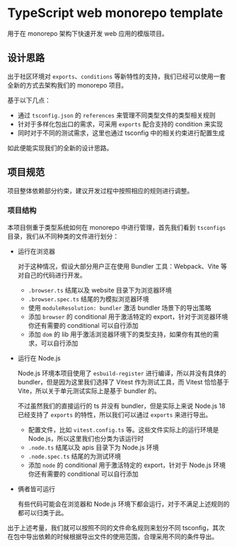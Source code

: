 # TypeScript web monorepo template

用于在 monorepo 架构下快速开发 web 应用的模版项目。

## 设计思路

出于社区环境对 `exports`、`conditions` 等新特性的支持，我们已经可以使用一套全新的方式去架构我们的 monorepo 项目。

基于以下几点：

- 通过 `tsconfig.json` 的 `references` 来管理不同类型文件的类型相关规则
- 针对于多样化包出口的需求，可采用 `exports` 配合支持的 condition 来实现
- 同时对于不同的测试需求，这里也通过 tsconfig 中的相关约束进行配置生成

如此便能实现我们的全新的设计思路。

## 项目规范

项目整体依赖部分约束，建议开发过程中按照相应的规则进行调整。

### 项目结构

本项目侧重于类型系统如何在 monorepo 中进行管理，首先我们看到 `tsconfigs` 目录，我们从不同种类的文件进行划分：

- 运行在浏览器

  对于这种情况，假设大部分用户正在使用 Bundler 工具：Webpack、Vite 等对自己的代码进行开发。

  - `.browser.ts` 结尾以及 website 目录下为浏览器环境
  - `.browser.spec.ts` 结尾的为模拟浏览器环境
  - 使用 `moduleResolution: bundler` 激活 bundler 场景下的导出策略
  - 添加 `browser` 的 conditional 用于激活特定的 export，针对于浏览器环境你还有需要的 conditional 可以自行添加
  - 添加 `dom` 的 lib 用于激活浏览器环境下的类型支持，如果你有其他的需求，可以自行添加
- 运行在 Node.js

  Node.js 环境本项目使用了 `esbuild-register` 进行编译，所以并没有具体的 bundler，但是因为这里我们选择了 Vitest 作为测试工具，而 Vitest 恰恰基于 Vite，所以关于单元测试实际上是基于 bundler 的。

  不过虽然我们的直接运行的 ts 并没有 bundler，但是实际上来说 Node.js 18 已经支持了 `exports` 的特性，所以我们可以通过 `exports` 来进行导出。

  - 配置文件，比如 `vitest.config.ts` 等。这些文件实际上的运行环境是 Node.js，所以这里我们也分类为该运行时
  - `.node.ts` 结尾以及 apis 目录下为 Node.js 环境
  - `.node.spec.ts` 结尾的为测试环境
  - 添加 `node` 的 conditional 用于激活特定的 export，针对于 Node.js 环境你还有需要的 conditional 可以自行添加

- 俩者皆可运行

  有些代码可能会在浏览器和 Node.js 环境下都会运行，对于不满足上述规则的都可以归类于此。

出于上述考量，我们就可以按照不同的文件命名规则来划分不同 tsconfig，其次在包中导出依赖的时候根据导出文件的使用范围，合理采用不同的条件导出。
